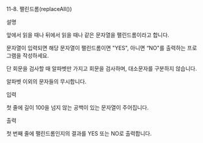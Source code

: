 11-8. 팰린드롬(replaceAll()) 

설명

앞에서 읽을 때나 뒤에서 읽을 때나 같은 문자열을 팰린드롬이라고 합니다.

문자열이 입력되면 해당 문자열이 팰린드롬이면 "YES", 아니면 “NO"를 출력하는 프로그램을 작성하세요.

단 회문을 검사할 때 알파벳만 가지고 회문을 검사하며, 대소문자를 구분하지 않습니다.

알파벳 이외의 문자들의 무시합니다.

입력

첫 줄에 길이 100을 넘지 않는 공백이 있는 문자열이 주어집니다.

출력

첫 번째 줄에 팰린드롬인지의 결과를 YES 또는 NO로 출력합니다.


